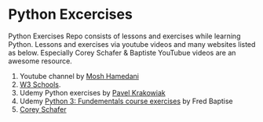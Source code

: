 # Python Excercises
Python Exercises Repo consists of lessons and exercises while learning Python.
Lessons and exercises via youtube videos and many websites listed as below. 
Especially Corey Schafer & Baptiste YouTubue videos are an awesome resource. 

1. Youtube channel by [Mosh Hamedani](https://www.youtube.com/watch?v=_uQrJ0TkZlc&t=10945s)  
2. [W3 Schools](https://www.w3schools.com/).
3. Udemy Python exercises by [Pavel Krakowiak](https://www.udemy.com/share/106L4i3@z-Wf1QRsiCEDBPLf2tKo8M_8QQYSytKkQd72_akDmfMIavHOvXK2SHfPUlFbPotQow==/)
4. Udemy [Python 3: Fundementals course exercises](https://www.udemy.com/share/107N2C3@JA5o71fnAXabjJlOA1tl7nvSyzp-g0goXzkCuyHE0miDja_kYOXZoyf3QvxHgAHGjQ==/) by Fred Baptise
5. [Corey Schafer](https://www.youtube.com/@coreyms)
